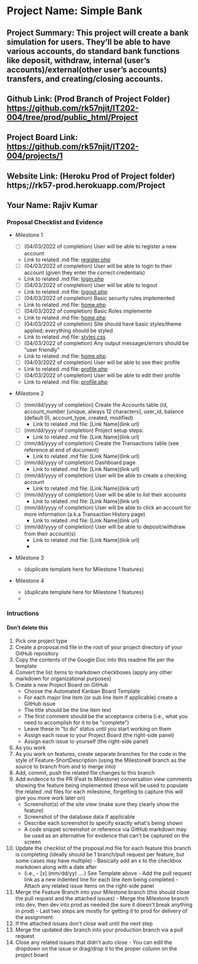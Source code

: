 # Project Name: Simple Bank
## Project Summary: This project will create a bank simulation for users. They’ll be able to have various accounts, do standard bank functions like deposit, withdraw, internal (user’s accounts)/external(other user’s accounts) transfers, and creating/closing accounts.
## Github Link: (Prod Branch of Project Folder) https://github.com/rk57njit/IT202-004/tree/prod/public_html/Project
## Project Board Link: https://github.com/rk57njit/IT202-004/projects/1
## Website Link: (Heroku Prod of Project folder) https;//rk57-prod.herokuapp.com/Project
## Your Name: Rajiv Kumar

<!-- Line item / Feature template (use this for each bullet point) -- DO NOT DELETE THIS SECTION


- [ ] \(mm/dd/yyyy of completion) Feature Title (from the proposal bullet point, if it's a sub-point indent it properly)
  -  Link to related .md file: [Link Name](link url)

 End Line item / Feature Template -- DO NOT DELETE THIS SECTION --> 
 
 
### Proposal Checklist and Evidence

- Milestone 1
  - [ ] \(04/03/2022 of completion) User will be able to register a new account
  -  Link to related .md file: [register.php](https://rk57-prod.herokuapp.com/Project/register.php)
  - [ ] \(04/03/2022 of completion) User will be able to login to their account (given they enter the correct credentials)
  -  Link to related .md file: [login.php](https://rk57-prod.herokuapp.com/Project/login.php)
  - [ ] \(04/03/2022 of completion) User will be able to logout
  -  Link to related .md file: [logout.php](https://rk57-prod.herokuapp.com/Project/logout.php)
  - [ ] \(04/03/2022 of completion) Basic security rules implemented
  -  Link to related .md file: [home.php](https://rk57-prod.herokuapp.com/Project/home.php)
  - [ ] \(04/03/2022 of completion) Basic Roles implemente
  -  Link to related .md file: [home.php](https://rk57-prod.herokuapp.com/Project/home.php)
  - [ ] \(04/03/2022 of completion) Site should have basic styles/theme applied; everything should be styled
  -  Link to related .md file: [styles.css](https://rk57-prod.herokuapp.com/Project/home.php)
  - [ ] \(04/03/2022 of completion) Any output messages/errors should be “user friendly”
  -  Link to related .md file: [home.php](https://rk57-prod.herokuapp.com/Project/home.php)
  - [ ] \(04/03/2022 of completion) User will be able to see their profile
  -  Link to related .md file: [profile.php](https://rk57-prod.herokuapp.com/Project/profile.php)
  - [ ] \(04/03/2022 of completion) User will be able to edit their profile
  -  Link to related .md file: [profile.php](https://rk57-prod.herokuapp.com/Project/profile.php)

- Milestone 2
  - [ ] \(mm/dd/yyyy of completion) Create the Accounts table (id, account_number [unique, always 12 characters], user_id, balance (default 0), account_type, created, modified)
    -  Link to related .md file: [Link Name](link url)
  - [ ] \(mm/dd/yyyy of completion) Project setup steps:
    -  Link to related .md file: [Link Name](link url)
  - [ ] \(mm/dd/yyyy of completion) Create the Transactions table (see reference at end of document)
    -  Link to related .md file: [Link Name](link url)
  - [ ] \(mm/dd/yyyy of completion) Dashboard page
    -  Link to related .md file: [Link Name](link url)
  - [ ] \(mm/dd/yyyy of completion) User will be able to create a checking account
    -  Link to related .md file: [Link Name](link url)
  - [ ] \(mm/dd/yyyy of completion) User will be able to list their accounts
    -  Link to related .md file: [Link Name](link url)
  - [ ] \(mm/dd/yyyy of completion) User will be able to click an account for more information (a.k.a Transaction History page)
    -  Link to related .md file: [Link Name](link url)
  - [ ] \(mm/dd/yyyy of completion) User will be able to deposit/withdraw from their account(s)
    -  Link to related .md file: [Link Name](link url)
    -
- Milestone 3
  - (duplicate template here for Milestone 1 features)
- Milestone 4
  - (duplicate template here for Milestone 1 features)
  - 
### Intructions
#### Don't delete this
1. Pick one project type
2. Create a proposal.md file in the root of your project directory of your GitHub repository
3. Copy the contents of the Google Doc into this readme file per the template
4. Convert the list items to markdown checkboxes (apply any other markdown for organizational purposes)
5. Create a new Project Board on GitHub
   - Choose the Automated Kanban Board Template
   - For each major line item (or sub line item if applicable) create a GitHub issue
   - The title should be the line item text
   - The first comment should be the acceptance criteria (i.e., what you need to accomplish for it to be "complete")
   - Leave these in "to do" status until you start working on them
   - Assign each issue to your Project Board (the right-side panel)
   - Assign each issue to yourself (the right-side panel)
6. As you work
  1. As you work on features, create separate branches for the code in the style of Feature-ShortDescription (using the Milestone# branch as the source to branch from and to merge into)
  2. Add, commit, push the related file changes to this branch
  3. Add evidence to the PR (Feat to Milestone) conversation view comments showing the feature being implemented (these will be used to populate the related .md files for each milestone, forgetting to capture this will give you more work later on)
     - Screenshot(s) of the site view (make sure they clearly show the feature)
     - Screenshot of the database data if applicable
     - Describe each screenshot to specify exactly what's being shown
     - A code snippet screenshot or reference via GitHub markdown may be used as an alternative for evidence that can't be captured on the screen
  4. Update the checklist of the proposal.md file for each feature this branch is completing (ideally should be 1 branch/pull request per feature, but some cases may have multiple)
    - Basically add an x to the checkbox markdown along with a date after
      - (i.e.,   - [x] (mm/dd/yy) ....) See Template above
    - Add the pull request link as a new indented line for each line item being completed
    - Attach any related issue items on the right-side panel
  5. Merge the Feature Branch into your Milestone branch (this should close the pull request and the attached issues)
    - Merge the Milestone branch into dev, then dev into prod as needed (be sure it doesn't break anything in prod)
    - Last two steps are mostly for getting it to prod for delivery of the assignment 
  7. If the attached issues don't close wait until the next step
  8. Merge the updated dev branch into your production branch via a pull request
  9. Close any related issues that didn't auto close
    - You can edit the dropdown on the issue or drag/drop it to the proper column on the project board